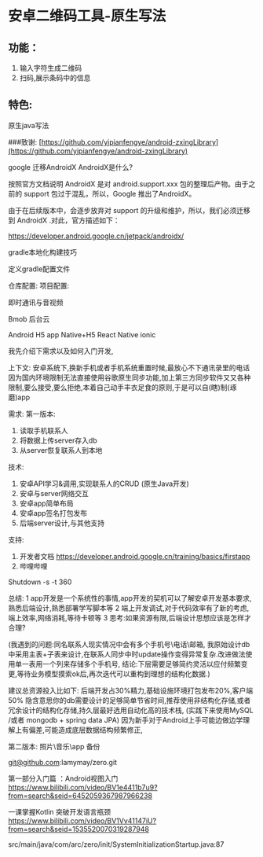 # 安卓二维码工具-原生写法
## 功能：
1. 输入字符生成二维码
2. 扫码,展示条码中的信息

## 特色:
原生java写法


###致谢:
[https://github.com/yipianfengye/android-zxingLibrary](https://github.com/yipianfengye/android-zxingLibrary)



google 迁移AndroidX
AndroidX是什么?


按照官方文档说明 AndroidX 是对 android.support.xxx 包的整理后产物。由于之前的 support 包过于混乱，所以，Google 推出了AndroidX。

由于在后续版本中，会逐步放弃对 support 的升级和维护，所以，我们必须迁移到 AndroidX .对此，官方描述如下：

https://developer.android.google.cn/jetpack/androidx/



gradle本地化构建技巧

定义gradle配置文件

仓库配置:
项目配置:




即时通讯与音视频


Bmob 后台云

Android
H5 app
Native+H5
React Native
ionic




我先介绍下需求以及如何入门开发,

上下文:
安卓系统下,换新手机或者手机系统重置时候,最放心不下通讯录里的电话
因为国内环境限制无法直接使用谷歌原生同步功能,加上第三方同步软件又又各种限制,要么接受,要么拒绝,本着自己动手丰衣足食的原则,于是可以自(瞎)制(琢磨)app

需求:
第一版本:
1. 读取手机联系人
2. 将数据上传server存入db
3. 从server恢复联系人到本地


技术:
1. 安卓API学习&调用,实现联系人的CRUD (原生Java开发)
2. 安卓与server网络交互
3. 安卓app简单布局
4. 安卓app签名打包发布
5. 后端server设计,与其他支持


支持:
1. 开发者文档 https://developer.android.google.cn/training/basics/firstapp
2. 哔哩哔哩

Shutdown -s -t 360




总结:
1 app开发是一个系统性的事情,app开发的契机可以了解安卓开发基本要求,熟悉后端设计,熟悉部署学写脚本等
2 端上开发调试,对于代码效率有了新的考虑,端上效率,网络消耗,等待卡顿等
3 思考:如果资源有限,后端设计思想应该是怎样才合理?

(我遇到的问题:同名联系人现实情况中会有多个手机号\电话\邮箱, 我原始设计db中采用主表+子表来设计,在联系人同步中时update操作变得异常复杂.改进做法使用单一表用一个列来存储多个手机号,
结论:下层需要足够简约灵活以应付频繁变更,等待业务模型摸索ok后,再次迭代可以重构到理想的结构化数据.)




建议总资源投入比如下:
后端开发占30%精力,基础设施环境打包发布20%,客户端50%
隐含意思你的db需要设计的足够简单节省时间,推荐使用非结构化存储,或者冗余设计的结构化存储,持久层最好选用自动化高的技术栈,
(实践下来使用MySQL /或者 mongodb  + spring data JPA)
因为新手对于Android上手可能边做边学理解上有偏差,可能造成底层数据结构频繁修正,



第二版本:
照片\音乐\app 备份





git@github.com:lamymay/zero.git

第一部分入门篇 ：Android视图入门
https://www.bilibili.com/video/BV1e4411b7u9?from=search&seid=6452059367987966238

一课掌握Kotlin 突破开发语言瓶颈
https://www.bilibili.com/video/BV1Vv41147iU?from=search&seid=1535520070319287948

src/main/java/com/arc/zero/init/SystemInitializationStartup.java:87







